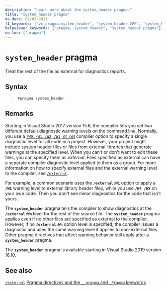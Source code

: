 ```yaml
---
description: "Learn more about the system_header pragma."
title: "system_header pragma"
ms.date: 07/02/2021
f1_keywords: ["vc-pragma.system_header", "system_header_CPP", "system_header"]
helpviewer_keywords: ["pragma, system_header", "system_header pragma"]
no-loc: ["pragma"]
---
```

# `system_header` pragma

Treat the rest of the file as external for diagnostics reports.

## Syntax

> **`#pragma system_header`**

## Remarks

Starting in Visual Studio 2017 version 15.6, the compiler lets you set two different default diagnostic warning levels on the command line. Normally, you use a [`/W0`, `/W1`, `/W2`, `/W3`, or `/W4`](../build/reference/compiler-option-warning-level.md) compiler option to specify a single diagnostic level for all code in a project. However, your project might include system header files or files from external libraries that generate warnings at the specified level. When you can't or don't want to edit these files, you can specify them as *external*. Files specified as external can have a separate compiler diagnostic level applied to them as a group. For more information on how to specify external files and the external warning level to the compiler, see [`/external`](../build/reference/external-external-headers-diagnostics.md).

For example, a common scenario uses the **`/external:W1`** option to apply a **`/W1`** warning level to external library header files, while you use **`/W4 /WX`** on your own code. Then you don't see minor diagnostics for the code that isn't yours.

The **`system_header`** pragma tells the compiler to show diagnostics at the **`/external:Wn`** level for the rest of the source file. The **`system_header`** pragma applies even if no other files are specified as external to the compiler. However, if no **`/external:Wn`** option level is specified, the compiler issues a diagnostic and uses the same warning level it applies to non-external files. Other pragma directives that affect warning behavior still apply after a **`system_header`** pragma.

The **`system_header`** pragma is available starting in Visual Studio 2019 version 16.10.

## See also

[`/external`](../build/reference/external-external-headers-diagnostics.md)
[Pragma directives and the `__pragma` and `_Pragma` keywords](./pragma-directives-and-the-pragma-keyword.md)
